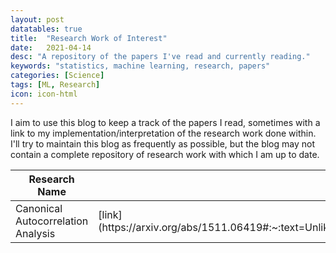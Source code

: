 ```yaml
---
layout: post
datatables: true
title:  "Research Work of Interest"
date:   2021-04-14
desc: "A repository of the papers I've read and currently reading."
keywords: "statistics, machine learning, research, papers"
categories: [Science]
tags: [ML, Research]
icon: icon-html
---
```


I aim to use this blog to keep a track of the papers I read, sometimes with a link to my implementation/interpretation of the research work done within. I'll try to maintain this blog as frequently as possible, but the blog may not contain a complete repository of research work with which I am up to date.

<table id="table_id" class="display">
    <colgroup>
        <col width="60%" />
        <col width="10%" />
        <col width="15%" />
        <col width="15%" />
    </colgroup>
    <thead>
        <tr class="header">
            <th>Research Name</th>
            <th>Link</th>
            <th>Read (Yes/No)</th>
            <th>Implementation/Interpretation (if exists)</th>
        </tr>
    </thead>
    <tbody>
        <tr>
            <td markdown="span">Canonical Autocorrelation Analysis</td>
            <td markdown="span">[link](https://arxiv.org/abs/1511.06419#:~:text=Unlike%20CCA%2C%20which%20finds%20correlations,just%20one%20set%20of%20variables.)</td>
            <td markdown="span">Yes</td>
            <td markdown="span"> - </td>
        </tr>
    </tbody>
</table>